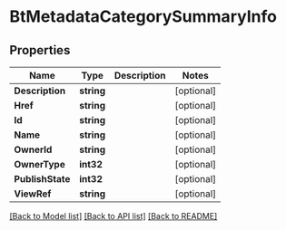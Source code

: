 # BtMetadataCategorySummaryInfo

## Properties

Name | Type | Description | Notes
------------ | ------------- | ------------- | -------------
**Description** | **string** |  | [optional] 
**Href** | **string** |  | [optional] 
**Id** | **string** |  | [optional] 
**Name** | **string** |  | [optional] 
**OwnerId** | **string** |  | [optional] 
**OwnerType** | **int32** |  | [optional] 
**PublishState** | **int32** |  | [optional] 
**ViewRef** | **string** |  | [optional] 

[[Back to Model list]](../README.md#documentation-for-models) [[Back to API list]](../README.md#documentation-for-api-endpoints) [[Back to README]](../README.md)


